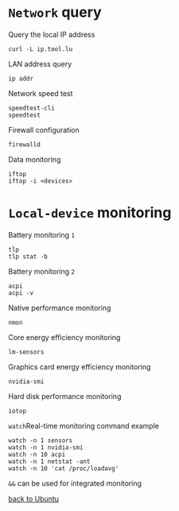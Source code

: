 # `Network` query
Query the local IP address

    curl -L ip.tool.lu
LAN address query

    ip addr
Network speed test

    speedtest-cli
    speedtest
Firewall configuration

    firewalld
Data monitoring

    iftop
    iftop -i <devices>

# `Local-device` monitoring
Battery monitoring `1`

    tlp
    tlp stat -b
Battery monitoring `2`

    acpi
    acpi -v
Native performance monitoring

    nmon
Core energy efficiency monitoring

    lm-sensors
Graphics card energy efficiency monitoring

    nvidia-smi
Hard disk performance monitoring

    iotop
`watch`Real-time monitoring command example

    watch -n 1 sensors
    watch -n 1 nvidia-smi
    watch -n 10 acpi
    watch -n 1 netstat -ant
    watch -n 10 'cat /proc/loadavg'
`&&` can be used for integrated monitoring

[back to Ubuntu](https://github.com/pro1tocol/Linux-Novice-Function/tree/main/Ubuntu)
